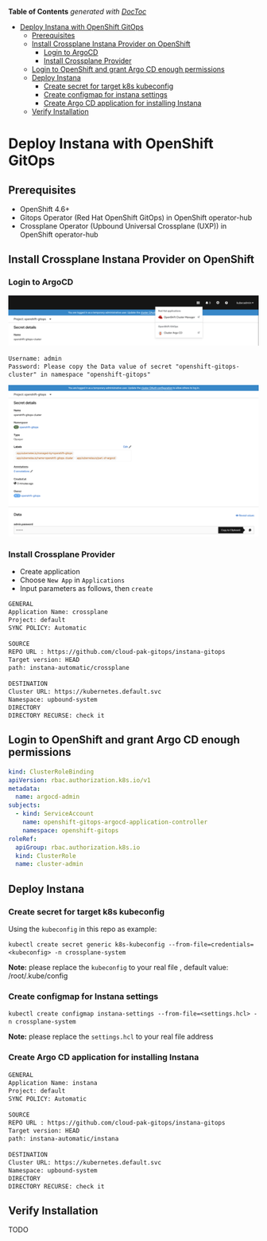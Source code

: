 <!-- START doctoc generated TOC please keep comment here to allow auto update -->
<!-- DON'T EDIT THIS SECTION, INSTEAD RE-RUN doctoc TO UPDATE -->
**Table of Contents**  *generated with [DocToc](https://github.com/thlorenz/doctoc)*

- [Deploy Instana with OpenShift GitOps](#deploy-instana-with-openshift-gitops)
  - [Prerequisites](#prerequisites)
  - [Install Crossplane Instana Provider on OpenShift](#install-crossplane-instana-provider-on-openshift)
    - [Login to ArgoCD](#login-to-argocd)
    - [Install Crossplane Provider](#install-crossplane-provider)
  - [Login to OpenShift and grant Argo CD enough permissions](#login-to-openshift-and-grant-argo-cd-enough-permissions)
  - [Deploy Instana](#deploy-instana)
    - [Create secret for target k8s kubeconfig](#create-secret-for-target-k8s-kubeconfig)
    - [Create configmap for instana settings](#create-configmap-for-instana-settings)
    - [Create Argo CD application for installing Instana](#create-argo-cd-application-for-installing-instana)
  - [Verify Installation](#verify-installation)

<!-- END doctoc generated TOC please keep comment here to allow auto update -->

# Deploy Instana with OpenShift GitOps
## Prerequisites

- OpenShift 4.6+
- Gitops Operator (Red Hat OpenShift GitOps) in OpenShift operator-hub
- Crossplane Operator (Upbound Universal Crossplane (UXP)) in OpenShift operator-hub

## Install Crossplane Instana Provider on OpenShift

### Login to ArgoCD

![Login entrance](images/ArgoCD-Interface.png)   

```
Username: admin  
Password: Please copy the Data value of secret "openshift-gitops-cluster" in namespace "openshift-gitops"
```
![Secret data](images/login-argocd-user-pass.png) 

### Install Crossplane Provider

- Create application
- Choose `New App` in `Applications`
- Input parameters as follows, then `create`

```
GENERAL
Application Name: crossplane
Project: default
SYNC POLICY: Automatic

SOURCE
REPO URL : https://github.com/cloud-pak-gitops/instana-gitops
Target version: HEAD
path: instana-automatic/crossplane

DESTINATION
Cluster URL: https://kubernetes.default.svc
Namespace: upbound-system
DIRECTORY
DIRECTORY RECURSE: check it
```

## Login to OpenShift and grant Argo CD enough permissions

```yaml
kind: ClusterRoleBinding
apiVersion: rbac.authorization.k8s.io/v1
metadata:
  name: argocd-admin
subjects:
  - kind: ServiceAccount
    name: openshift-gitops-argocd-application-controller
    namespace: openshift-gitops
roleRef:
  apiGroup: rbac.authorization.k8s.io
  kind: ClusterRole
  name: cluster-admin
```

## Deploy Instana

### Create secret for target k8s kubeconfig

Using the `kubeconfig` in this repo as example:

```shell
kubectl create secret generic k8s-kubeconfig --from-file=credentials=<kubeconfig> -n crossplane-system
```

**Note:** please replace the `kubeconfig` to your real file , default value: /root/.kube/config

### Create configmap for Instana settings

```shell
kubectl create configmap instana-settings --from-file=<settings.hcl> -n crossplane-system
```

**Note:** please replace the `settings.hcl` to your real file address

### Create Argo CD application for installing Instana

```
GENERAL
Application Name: instana
Project: default
SYNC POLICY: Automatic

SOURCE
REPO URL : https://github.com/cloud-pak-gitops/instana-gitops
Target version: HEAD
path: instana-automatic/instana

DESTINATION
Cluster URL: https://kubernetes.default.svc
Namespace: upbound-system
DIRECTORY
DIRECTORY RECURSE: check it
```

## Verify Installation

TODO
